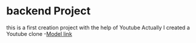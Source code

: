 # backend Project 
this is a first creation project with  the help of Youtube 
Actually I created a Youtube clone 
-[Model link](
    https://app.eraser.io/workspace/YtPqZ1VogxGy1jzIDkzj
)